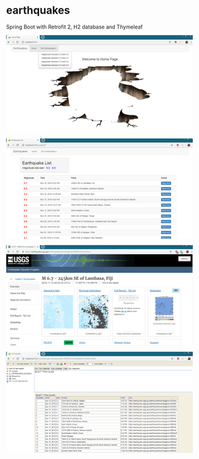# earthquakes
Spring Boot with Retrofit 2, H2 database and Thymeleaf

![](images/home.png)

![](images/list.png)

![](images/usgs.png)

![](images/h2.png)
